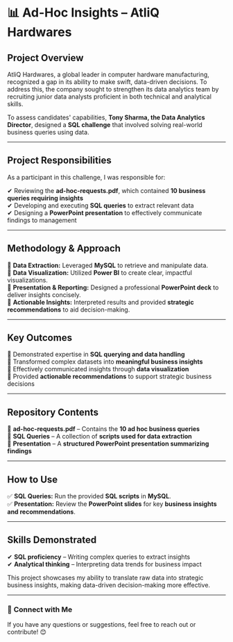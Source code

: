 # 📊 Ad-Hoc Insights – AtliQ Hardwares

## **Project Overview**
AtliQ Hardwares, a global leader in computer hardware manufacturing, recognized a gap in its ability to make swift, data-driven decisions. To address this, the company sought to strengthen its data analytics team by recruiting junior data analysts proficient in both technical and analytical skills.

To assess candidates' capabilities, **Tony Sharma, the Data Analytics Director**, designed a **SQL challenge** that involved solving real-world business queries using data.

---

## **Project Responsibilities**
As a participant in this challenge, I was responsible for:

✔ Reviewing the **ad-hoc-requests.pdf**, which contained **10 business queries requiring insights**  
✔ Developing and executing **SQL queries** to extract relevant data  
✔ Designing a **PowerPoint presentation** to effectively communicate findings to management  

---

## **Methodology & Approach**

🔹 **Data Extraction:** Leveraged **MySQL** to retrieve and manipulate data.  
🔹 **Data Visualization:** Utilized **Power BI** to create clear, impactful visualizations.  
🔹 **Presentation & Reporting:** Designed a professional **PowerPoint deck** to deliver insights concisely.  
🔹 **Actionable Insights:** Interpreted results and provided **strategic recommendations** to aid decision-making.  

---

## **Key Outcomes**
📌 Demonstrated expertise in **SQL querying and data handling**  
📌 Transformed complex datasets into **meaningful business insights**  
📌 Effectively communicated insights through **data visualization**  
📌 Provided **actionable recommendations** to support strategic business decisions  

---

## **Repository Contents**
📂 **ad-hoc-requests.pdf** – Contains the **10 ad hoc business queries**  
📂 **SQL Queries** – A collection of **scripts used for data extraction**  
📂 **Presentation** – A **structured PowerPoint presentation summarizing findings**  

---

## **How to Use**
✅ **SQL Queries:** Run the provided **SQL scripts** in **MySQL**.  
✅ **Presentation:** Review the **PowerPoint slides** for key **business insights and recommendations**.  

---

## **Skills Demonstrated**
✔ **SQL proficiency** – Writing complex queries to extract insights  
✔ **Analytical thinking** – Interpreting data trends for business impact  

This project showcases my ability to translate raw data into strategic business insights, making data-driven decision-making more effective.

---

### 🚀 **Connect with Me**
If you have any questions or suggestions, feel free to reach out or contribute! 😊
